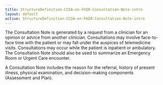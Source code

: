```yaml
---
title: StructureDefinition-CCDA-on-FHIR-Consultation-Note-intro
layout: default
active: StructureDefinition-CCDA-on-FHIR-Consultation-Note-intro
---
```


The Consultation Note is generated by a request from a clinician for an opinion or advice from another clinician. Consultations may involve face-to-face time with the patient or may fall under the auspices of telemedicine visits. Consultations may occur while the patient is inpatient or ambulatory. The Consultation Note should also be used to summarize an Emergency Room or Urgent Care encounter.

A Consultation Note includes the reason for the referral, history of present illness, physical examination, and decision-making components (Assessment and Plan). 